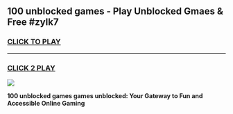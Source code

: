 
## 100 unblocked games - Play Unblocked Gmaes & Free #zylk7
<h3>
<a href="https://premium.freeplayer.one?title=100_unblocked_games&ref=03M">CLICK TO PLAY</a></h3>
<hr>

<h3>
<a href="https://premium.freeplayer.one?title=100_unblocked_games&ref=03M">CLICK 2 PLAY</a>
  
</h3>

<a href="https://premium.freeplayer.one?title=100_unblocked_games&ref=03M"><img src="https://clearcache.store/games.png"></a>


**100 unblocked games games unblocked: Your Gateway to Fun and Accessible Online Gaming**
